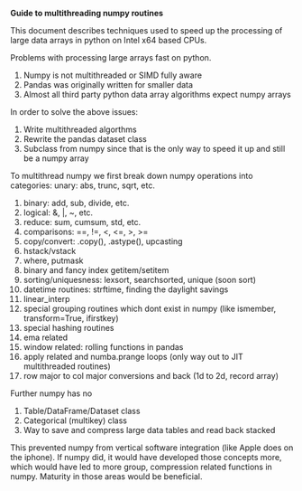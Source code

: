 **Guide to multithreading numpy routines**

This document describes techniques used to speed up the processing of large data arrays in python on Intel x64 based CPUs.

Problems with processing large arrays fast on python.
   1) Numpy is not multithreaded or SIMD fully aware
   2) Pandas was originally written for smaller data
   3) Almost all third party python data array algorithms expect numpy arrays

In order to solve the above issues:
1) Write multithreaded algorthms
2) Rewrite the pandas dataset class
3) Subclass from numpy since that is the only way to speed it up and still be a numpy array

To multithread numpy we first break down numpy operations into categories:
unary: abs, trunc, sqrt, etc.
1) binary: add, sub, divide, etc.
2) logical: &, |, ~, etc.
3) reduce: sum, cumsum, std, etc.
4) comparisons: ==, !=, <, <=, >, >=
5) copy/convert: .copy(), .astype(), upcasting
6) hstack/vstack
7) where, putmask
8) binary and fancy index getitem/setitem
8) sorting/uniquesness: lexsort, searchsorted, unique (soon sort)
9) datetime routines: strftime, finding the daylight savings
10) linear_interp
11) special grouping routines which dont exist in numpy (like ismember, transform=True, ifirstkey)
12) special hashing routines
13) ema related
14) window related: rolling functions in pandas
15) apply related and numba.prange loops (only way out to JIT multithreaded routines)
16) row major to col major conversions and back (1d to 2d, record array)

Further numpy has no
1) Table/DataFrame/Dataset class
2) Categorical (multikey) class
3) Way to save and compress large data tables and read back stacked

This prevented numpy from vertical software integration (like Apple does on the iphone).  If numpy did, it would have developed those concepts more, which would have led to more group, compression related functions in numpy.  Maturity in those areas would be beneficial.


